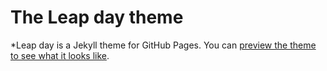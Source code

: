 # The Leap day theme

*Leap day is a Jekyll theme for GitHub Pages. You can [preview the theme to see what it looks like](http://pages-themes.github.io/leap-day). 
